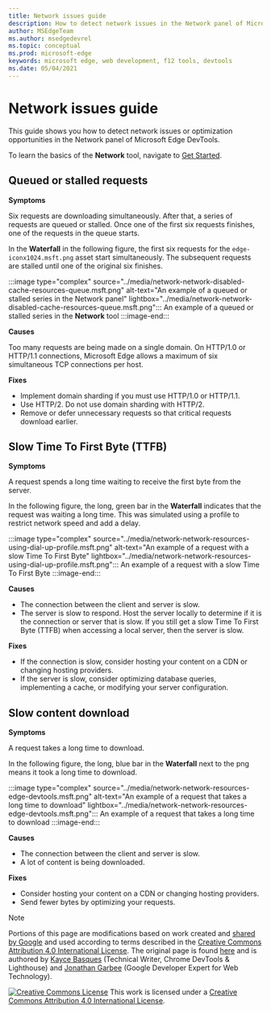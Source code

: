 ```yaml
---
title: Network issues guide
description: How to detect network issues in the Network panel of Microsoft Edge DevTools.
author: MSEdgeTeam
ms.author: msedgedevrel
ms.topic: conceptual
ms.prod: microsoft-edge
keywords: microsoft edge, web development, f12 tools, devtools
ms.date: 05/04/2021
---
```

<!-- Copyright Kayce Basques and Jonathan Garbee

   Licensed under the Apache License, Version 2.0 (the "License");
   you may not use this file except in compliance with the License.
   You may obtain a copy of the License at

       https://www.apache.org/licenses/LICENSE-2.0

   Unless required by applicable law or agreed to in writing, software
   distributed under the License is distributed on an "AS IS" BASIS,
   WITHOUT WARRANTIES OR CONDITIONS OF ANY KIND, either express or implied.
   See the License for the specific language governing permissions and
   limitations under the License.  -->
# Network issues guide

This guide shows you how to detect network issues or optimization opportunities in the Network panel of Microsoft Edge DevTools.

To learn the basics of the **Network** tool, navigate to [Get Started](./index.md).


<!-- ====================================================================== -->
## Queued or stalled requests

**Symptoms**

Six requests are downloading simultaneously.  After that, a series of requests are queued or stalled.  Once one of the first six requests finishes, one of the requests in the queue starts.

In the **Waterfall** in the following figure, the first six requests for the `edge-iconx1024.msft.png` asset start simultaneously.  The subsequent requests are stalled until one of the original six finishes.

:::image type="complex" source="../media/network-network-disabled-cache-resources-queue.msft.png" alt-text="An example of a queued or stalled series in the Network panel" lightbox="../media/network-network-disabled-cache-resources-queue.msft.png":::
   An example of a queued or stalled series in the **Network** tool
:::image-end:::

**Causes**

Too many requests are being made on a single domain.  On HTTP/1.0 or HTTP/1.1 connections, Microsoft Edge allows a maximum of six simultaneous TCP connections per host.

**Fixes**

*   Implement domain sharding if you must use HTTP/1.0 or HTTP/1.1.
*   Use HTTP/2.  Do not use domain sharding with HTTP/2.
*   Remove or defer unnecessary requests so that critical requests download earlier.


<!-- ====================================================================== -->
## Slow Time To First Byte (TTFB)

**Symptoms**

A request spends a long time waiting to receive the first byte from the server.

In the following figure, the long, green bar in the **Waterfall** indicates that the request was waiting a long time.  This was simulated using a profile to restrict network speed and add a delay.

:::image type="complex" source="../media/network-network-resources-using-dial-up-profile.msft.png" alt-text="An example of a request with a slow Time To First Byte" lightbox="../media/network-network-resources-using-dial-up-profile.msft.png":::
   An example of a request with a slow Time To First Byte
:::image-end:::

**Causes**

*   The connection between the client and server is slow.
*   The server is slow to respond.  Host the server locally to determine if it is the connection or server that is slow.  If you still get a slow Time To First Byte (TTFB) when accessing a local server, then the server is slow.

**Fixes**

*   If the connection is slow, consider hosting your content on a CDN or changing hosting providers.
*   If the server is slow, consider optimizing database queries, implementing a cache, or modifying your server configuration.


<!-- ====================================================================== -->
## Slow content download

**Symptoms**

A request takes a long time to download.

In the following figure, the long, blue bar in the **Waterfall** next to the png means it took a long time to download.

:::image type="complex" source="../media/network-network-resources-edge-devtools.msft.png" alt-text="An example of a request that takes a long time to download" lightbox="../media/network-network-resources-edge-devtools.msft.png":::
   An example of a request that takes a long time to download
:::image-end:::

**Causes**

*   The connection between the client and server is slow.
*   A lot of content is being downloaded.

**Fixes**

*   Consider hosting your content on a CDN or changing hosting providers.
*   Send fewer bytes by optimizing your requests.

<!-- ## Contribute knowledge  / Getting in touch

Do you have a network issue that should be added to this guide?

*   Send a tweet to [@EdgeDevTools](https://twitter.com/intent/tweet?text=@EdgeDevTools%20[Network%20Issues%20Guide%20Suggestion]).
*   Choose **Send Feedback** (![Send Feedback](../media/smile-icon.msft.png)) in the DevTools or select `Alt`+`Shift`+`I` (Windows, Linux) or `Option`+`Shift`+`I` (macOS) to provide feedback or feature requests.
*   [Open an issue](https://github.com/MicrosoftDocs/edge-developer/issues/new?title=%5BDevTools%20Network%20Issues%20Guide%20Suggestion%5D) on the docs repo.  -->


<!-- ====================================================================== -->
> [!NOTE]
> Portions of this page are modifications based on work created and [shared by Google](https://developers.google.com/terms/site-policies) and used according to terms described in the [Creative Commons Attribution 4.0 International License](https://creativecommons.org/licenses/by/4.0).
> The original page is found [here](https://developers.google.com/web/tools/chrome-devtools/network/issues) and is authored by [Kayce Basques](https://developers.google.com/web/resources/contributors#kayce-basques) (Technical Writer, Chrome DevTools \& Lighthouse) and [Jonathan Garbee](https://developers.google.com/web/resources/contributors#jonathan-garbee) (Google Developer Expert for Web Technology).

[![Creative Commons License](https://i.creativecommons.org/l/by/4.0/88x31.png)](https://creativecommons.org/licenses/by/4.0)
This work is licensed under a [Creative Commons Attribution 4.0 International License](https://creativecommons.org/licenses/by/4.0).
